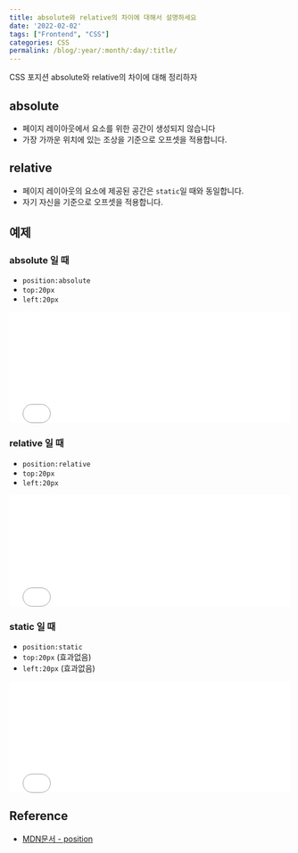 ```yaml
---
title: absolute와 relative의 차이에 대해서 설명하세요
date: '2022-02-02'
tags: ["Frontend", "CSS"]
categories: CSS
permalink: /blog/:year/:month/:day/:title/
---
```


CSS 포지션 absolute와 relative의 차이에 대해 정리하자

<!--more-->

## absolute

* 페이지 레이아웃에서 요소를 위한 공간이 생성되지 않습니다
* 가장 가까운 위치에 있는 조상을 기준으로 오프셋을 적용합니다.

## relative

* 페이지 레이아웃의 요소에 제공된 공간은 `static`일 때와 동일합니다.
* 자기 자신을 기준으로 오프셋을 적용합니다.

## 예제

### absolute 일 때

* `position:absolute`
* `top:20px`
* `left:20px`

<iframe
    width="100%"
    height="200"
    src="//jsfiddle.net/seungwoo321/qfw5ekmL/embedded/result/"
    allowfullscreen="allowfullscreen"
    allowpaymentrequest
    frameborder="0"
></iframe>

### relative 일 때

* `position:relative`
* `top:20px`
* `left:20px`

<iframe
    width="100%"
    height="200"
    src="//jsfiddle.net/seungwoo321/0Lhcqrzm/embedded/result/"
    allowfullscreen="allowfullscreen"
    allowpaymentrequest
    frameborder="0"
></iframe>

### static 일 때

* `position:static`
* `top:20px` (효과없음)
* `left:20px` (효과없음)

<iframe
    width="100%"
    height="200"
    src="//jsfiddle.net/seungwoo321/pyh71a9u/embedded/result/"
    allowfullscreen="allowfullscreen"
    allowpaymentrequest
    frameborder="0"
></iframe>

## Reference

* [MDN문서 - position](https://developer.mozilla.org/en-US/docs/Web/CSS/position)
